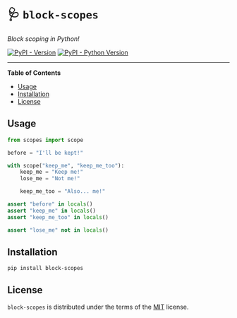 # 🩺 `block-scopes`
_Block scoping in Python!_

[![PyPI - Version](https://img.shields.io/pypi/v/block-scopes.svg)](https://pypi.org/project/block-scopes)
[![PyPI - Python Version](https://img.shields.io/pypi/pyversions/block-scopes.svg)](https://pypi.org/project/block-scopes)

-----

**Table of Contents**

- [Usage](#usage)
- [Installation](#installation)
- [License](#license)

## Usage

```python
from scopes import scope

before = "I'll be kept!"

with scope("keep_me", "keep_me_too"):
    keep_me = "Keep me!"
    lose_me = "Not me!"

    keep_me_too = "Also... me!"

assert "before" in locals()
assert "keep_me" in locals()
assert "keep_me_too" in locals()

assert "lose_me" not in locals()
```

## Installation

```console
pip install block-scopes
```

## License

`block-scopes` is distributed under the terms of the [MIT](https://spdx.org/licenses/MIT.html) license.

